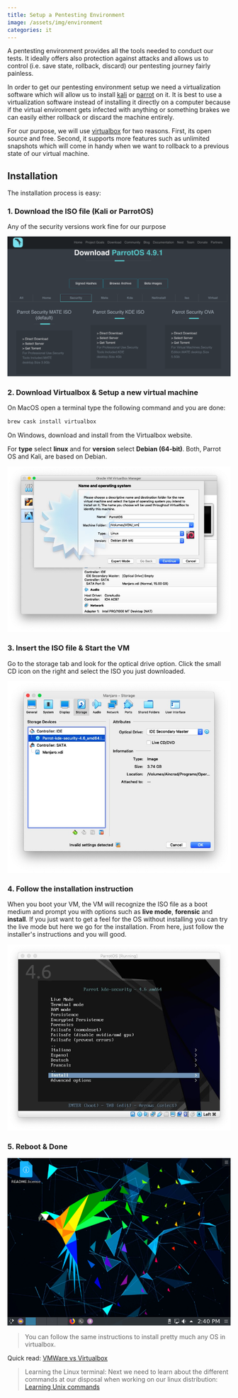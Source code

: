```yaml
---
title: Setup a Pentesting Environment
image: /assets/img/environment
categories: it
---
```


A pentesting environment provides all the tools needed to conduct our tests. It
ideally offers also protection against attacks and allows us to control (i.e.
save state, rollback, discard) our pentesting journey fairly painless.

In order to get our pentesting environment setup we need a virtualization
software which will allow us to install [kali](https://www.kali.org) or
[parrot](https://parrotlinux.org) on it. It is best to use a virtualization
software instead of installing it directly on a computer because if the virtual
enviroment gets infected with anything or something brakes we can easily either
rollback or discard the machine entirely.

For our purpose, we will use [virtualbox](https://www.virtualbox.org) for two
reasons. First, its open source and free. Second, it supports more features such
as unlimited snapshots which will come in handy when we want to rollback to a
previous state of our virtual machine.

## Installation

The installation process is easy:

### 1. Download the ISO file (Kali or ParrotOS)

Any of the security versions work fine for our purpose

![download ParrotOS ISO](/assets/uploads/parrotos-download.png)

### 2. Download Virtualbox & Setup a new virtual machine

On MacOS open a terminal type the following command and you are done:

```bash
brew cask install virtualbox
```

On Windows, download and install from the Virtualbox website.

For **type** select **linux** and for **version** select **Debian (64-bit)**.
Both, Parrot OS and Kali, are based on Debian.

![setup virtual machine](/assets/uploads/vm-new.jpg)

### 3. Insert the ISO file & Start the VM

Go to the storage tab and look for the optical drive option. Click the small
CD icon on the right and select the ISO you just downloaded.

![insert parrot os ISO](/assets/uploads/vm-insert-iso.jpg)

### 4. Follow the installation instruction

When you boot your VM, the VM will recognize the ISO file as a boot medium and
prompt you with options such as **live mode**, **forensic** and **install**. If
you just want to get a feel for the OS without installing you can try the live
mode but here we go for the installation. From here, just follow the
installer's instructions and you will good.

![install parrot OS](/assets/uploads/vm-install.jpg)

### 5. Reboot & Done

![parrot os is installed](/assets/uploads/vm-done.png)

> You can follow the same instructions to install pretty much any OS in
> virtualbox.

Quick read: [VMWare vs Virtualbox](http://techgenix.com/virtualbox-vmware-compared/)

> Learning the Linux terminal: Next we need to learn about the different
> commands at our disposal when working on our linux distribution:
> [Learning Unix commands](/learning-unix-commands)
